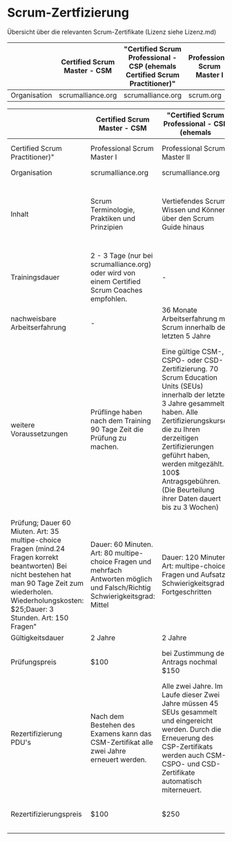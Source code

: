 # Scrum-Zertfizierung
Übersicht über die relevanten Scrum-Zertifikate
(Lizenz siehe Lizenz.md)


|                 | Certified Scrum Master - CSM    | "Certified Scrum Professional - CSP (ehemals Certified Scrum Practitioner)"   | Professional Scrum Master I   | Professional Scrum Master II   | PMI Agile Certified Practitioner (PMI-ACP)     |
| -------------   | -------------                   | -------------                               | -------------                      | ------------- | ------------- |
| Organisation    | scrumalliance.org               | scrumalliance.org                  | scrum.org              | scrum.org        | pmi.org   |

|                                                                                                                                                                                                                   | Certified Scrum Master - CSM                                                                                                  | "Certified Scrum Professional - CSP (ehemals                                                                                                                                                                                                                                                                        |                                                                                                                                                                                                                                         |                                                                  |                                                                                                                                                                                                                                                                                                             | 
|-------------------------------------------------------------------------------------------------------------------------------------------------------------------------------------------------------------------|-------------------------------------------------------------------------------------------------------------------------------|---------------------------------------------------------------------------------------------------------------------------------------------------------------------------------------------------------------------------------------------------------------------------------------------------------------------|-----------------------------------------------------------------------------------------------------------------------------------------------------------------------------------------------------------------------------------------|------------------------------------------------------------------|-------------------------------------------------------------------------------------------------------------------------------------------------------------------------------------------------------------------------------------------------------------------------------------------------------------| 
| Certified Scrum Practitioner)"                                                                                                                                                                                    | Professional Scrum Master I                                                                                                   | Professional Scrum Master II                                                                                                                                                                                                                                                                                        | PMI Agile Certified Practitioner (PMI-ACP)                                                                                                                                                                                              |                                                                  |                                                                                                                                                                                                                                                                                                             | 
| Organisation                                                                                                                                                                                                      | scrumalliance.org                                                                                                             | scrumalliance.org                                                                                                                                                                                                                                                                                                   | scrum.org                                                                                                                                                                                                                               | scrum.org                                                        | pmi.org                                                                                                                                                                                                                                                                                                     | 
| Inhalt                                                                                                                                                                                                            | Scrum Terminologie, Praktiken und Prinzipien                                                                                  | Vertiefendes Scrum Wissen und Können über den Scrum Guide hinaus                                                                                                                                                                                                                                                    | Verständnis des allgemeinen Scrum Wissens und des Scrum Guide                                                                                                                                                                           | Vertiefendes Scrum Wissen und Können über den Scrum Guide hinaus | Generelles Wissen zu Agilität, Methoden wie Scrum, Lean und Kanban und Wissen zu klassische, Projektmanagement                                                                                                                                                                                              | 
| Trainingsdauer                                                                                                                                                                                                    | 2 - 3 Tage (nur bei scrumalliance.org) oder wird von einem Certified Scrum Coaches empfohlen.                                 | -                                                                                                                                                                                                                                                                                                                   | 2 Tage wird empfohlen. Ist aber nicht Pflicht.                                                                                                                                                                                          | 2 Tage Kurs wird empfohlen von scrum.org (kein muss)             | "Mindestens 3 Tage (21 Kontaktstunden)"                                                                                                                                                                                                                                                                     | 
| nachweisbare Arbeitserfahrung                                                                                                                                                                                     | -                                                                                                                             | 36 Monate Arbeitserfahrung mit Scrum innerhalb der letzten 5 Jahre                                                                                                                                                                                                                                                  | -                                                                                                                                                                                                                                       | -                                                                |                                                                                                                                                                                                                                                                                                             | 
| weitere Voraussetzungen                                                                                                                                                                                           | Prüflinge haben nach dem Training 90 Tage Zeit die Prüfung zu machen.                                                         | Eine gültige CSM-, CSPO- oder CSD- Zertifizierung. 70 Scrum Education Units (SEUs) innerhalb der letzten 3 Jahre gesammelt haben. Alle Zertifizierungskurse, die zu Ihren derzeitigen Zertifizierungen geführt haben, werden mitgezählt. 100$ Antragsgebühren. (Die Beurteilung ihrer Daten dauert bis zu 3 Wochen) | -                                                                                                                                                                                                                                       | Professional Scrum Master I muss bestanden sein                  |  2,000 Stunden generelle Projektmanagement Erfahrungen im Team. Der Inhalt von PMP® oder PgMP® ist Sinnvoll für die Voraussetzung aber nicht zwingend für PMI-ACP. 1,500 Stunden agiles Projektmanagement oder Agilen Methoden. Diese Vorraussetzung muss zusätzlich zu den 2,000 Stunden geleistet werden. | 
| Prüfung; Dauer 60 Miuten. Art: 35 multipe-choice Fragen (mind.24 Fragen korrekt beantworten) Bei nicht bestehen hat man 90 Tage Zeit zum wiederholen. Wiederholungskosten: $25;Dauer: 3 Stunden. Art: 150 Fragen" | Dauer: 60 Minuten. Art: 80 multipe-choice Fragen und mehrfach Antworten möglich und Falsch/Richtig Schwierigkeitsgrad: Mittel | Dauer: 120 Minuten, Art: multipe-choice Fragen und Aufsatz Schwierigkeitsgrad: Fortgeschritten                                                                                                                                                                                                                      | Der Zertifizierungsvorgang für PMI-ACP® ändert sich ab Oktober. Von Juli bis Oktober läuft ein Pilottest auf pmi.org. Dauer: 3 Stunden. Art: 120- multiple-choice Fragen. Die Prüfung kann man 3 mal Wiederholen innerhalb eines Jahres |                                                                  |                                                                                                                                                                                                                                                                                                             | 
| Gültigkeitsdauer                                                                                                                                                                                                  | 2 Jahre                                                                                                                       | 2 Jahre                                                                                                                                                                                                                                                                                                             | -                                                                                                                                                                                                                                       | -                                                                | 3 Jahre                                                                                                                                                                                                                                                                                                     | 
| Prüfungspreis                                                                                                                                                                                                     | $100                                                                                                                          | bei Zustimmung des Antrags nochmal $150                                                                                                                                                                                                                                                                             | $150                                                                                                                                                                                                                                    | $500                                                             | Registrierte User: $435 Nicht Registrierte User: $495                                                                                                                                                                                                                                                       | 
| Rezertifizierung PDU's                                                                                                                                                                                            | Nach dem Bestehen des Examens kann das CSM-Zertifikat alle zwei Jahre erneuert werden.                                        |  Alle zwei Jahre. Im Laufe dieser Zwei Jahre müssen 45 SEUs gesammelt und eingereicht werden. Durch die Erneuerung des CSP-Zertifikats werden auch CSM-, CSPO- und CSD- Zertifikate automatisch miterneuert.                                                                                                        | -                                                                                                                                                                                                                                       | -                                                                | Innerhalb von 3 Jahren müssen für PMI-ACP 30 PDUs (professional development units) in agilen Themen gesammelt werden.                                                                                                                                                                                       | 
| Rezertifizierungspreis                                                                                                                                                                                            | $100                                                                                                                          | $250                                                                                                                                                                                                                                                                                                                | -                                                                                                                                                                                                                                       | -                                                                | Registrierte User: $60. Nicht Registrierte User: $150                                                                                                                                                                                                                                                       | 
